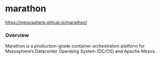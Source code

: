 # marathon
https://mesosphere.github.io/marathon/

### Overview
Marathon is a production-grade container orchestration platform for Mesosphere’s Datacenter Operating System (DC/OS) and Apache Mesos.

